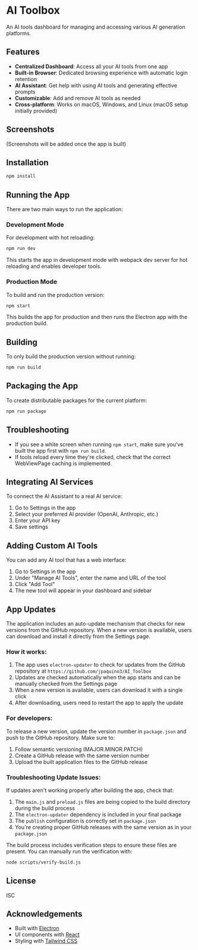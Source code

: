 # AI Toolbox

An AI tools dashboard for managing and accessing various AI generation platforms.

## Features

- **Centralized Dashboard**: Access all your AI tools from one app
- **Built-in Browser**: Dedicated browsing experience with automatic login retention
- **AI Assistant**: Get help with using AI tools and generating effective prompts
- **Customizable**: Add and remove AI tools as needed
- **Cross-platform**: Works on macOS, Windows, and Linux (macOS setup initially provided)

## Screenshots

(Screenshots will be added once the app is built)

## Installation

```bash
npm install
```

## Running the App

There are two main ways to run the application:

### Development Mode

For development with hot reloading:

```bash
npm run dev
```

This starts the app in development mode with webpack dev server for hot reloading and enables developer tools.

### Production Mode

To build and run the production version:

```bash
npm start
```

This builds the app for production and then runs the Electron app with the production build.

## Building

To only build the production version without running:

```bash
npm run build
```

## Packaging the App

To create distributable packages for the current platform:

```bash
npm run package
```

## Troubleshooting

- If you see a white screen when running `npm start`, make sure you've built the app first with `npm run build`.
- If tools reload every time they're clicked, check that the correct WebViewPage caching is implemented.

## Integrating AI Services

To connect the AI Assistant to a real AI service:

1. Go to Settings in the app
2. Select your preferred AI provider (OpenAI, Anthropic, etc.)
3. Enter your API key
4. Save settings

## Adding Custom AI Tools

You can add any AI tool that has a web interface:

1. Go to Settings in the app
2. Under "Manage AI Tools", enter the name and URL of the tool
3. Click "Add Tool"
4. The new tool will appear in your dashboard and sidebar

## App Updates

The application includes an auto-update mechanism that checks for new versions from the GitHub repository. When a new version is available, users can download and install it directly from the Settings page.

### How it works:

1. The app uses `electron-updater` to check for updates from the GitHub repository at `https://github.com/jpaquino3/AI_Toolbox`
2. Updates are checked automatically when the app starts and can be manually checked from the Settings page
3. When a new version is available, users can download it with a single click
4. After downloading, users need to restart the app to apply the update

### For developers:

To release a new version, update the version number in `package.json` and push to the GitHub repository. Make sure to:

1. Follow semantic versioning (MAJOR.MINOR.PATCH)
2. Create a GitHub release with the same version number
3. Upload the built application files to the GitHub release

### Troubleshooting Update Issues:

If updates aren't working properly after building the app, check that:

1. The `main.js` and `preload.js` files are being copied to the build directory during the build process
2. The `electron-updater` dependency is included in your final package
3. The `publish` configuration is correctly set in `package.json`
4. You're creating proper GitHub releases with the same version as in your `package.json`

The build process includes verification steps to ensure these files are present. You can manually run the verification with:

```bash
node scripts/verify-build.js
```

## License

ISC

## Acknowledgements

- Built with [Electron](https://www.electronjs.org/)
- UI components with [React](https://reactjs.org/)
- Styling with [Tailwind CSS](https://tailwindcss.com/) 
